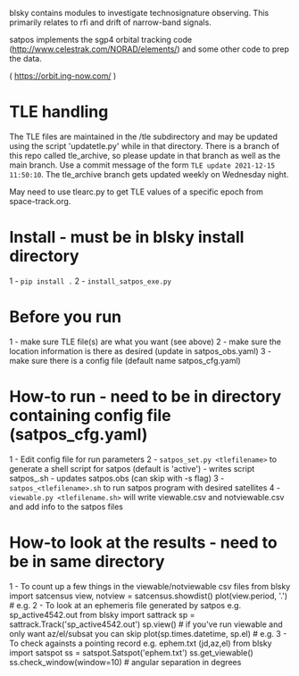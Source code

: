 blsky contains modules to investigate technosignature observing.  This primarily relates to rfi and drift of narrow-band signals.

satpos  implements the sgp4 orbital tracking code (http://www.celestrak.com/NORAD/elements/) and some other code to prep the data.

( https://orbit.ing-now.com/ )

TLE handling
============
The TLE files are maintained in the /tle subdirectory and may be updated using the script 'updatetle.py' while in that directory.  There is a branch of this repo called tle_archive, so please update in that branch as well as the main branch.  Use a commit message of the form `TLE update 2021-12-15 11:50:10`.  The tle_archive branch gets updated weekly on Wednesday night.

May need to use tlearc.py to get TLE values of a specific epoch from space-track.org.


Install - must be in blsky install directory
=======
1 - `pip install .`
2 - `install_satpos_exe.py`

Before you run
==============
1 - make sure TLE file(s) are what you want (see above)
2 - make sure the location information is there as desired (update in satpos_obs.yaml)
3 - make sure there is a config file (default name satpos_cfg.yaml)

How-to run - need to be in directory containing config file (satpos_cfg.yaml)
======
1 - Edit config file for run parameters
2 - `satpos_set.py <tlefilename>` to generate a shell script for satpos (default is 'active')
    - writes script satpos_<tlefilename>.sh
    - updates satpos.obs (can skip with -s flag)
3 - `satpos_<tlefilename>.sh` to run satpos program with desired satellites
4 - `viewable.py <tlefilename.sh>` will write viewable.csv and notviewable.csv and add info to the satpos files

How-to look at the results - need to be in same directory
======
1 - To count up a few things in the viewable/notviewable csv files
      from blsky import satcensus
      view, notview = satcensus.showdist()
      plot(view.period, '.')  # e.g.
2 - To look at an ephemeris file generated by satpos e.g. sp_active4542.out
      from blsky import sattrack
      sp = sattrack.Track('sp_active4542.out')
      sp.view()  # if you've run viewable and only want az/el/subsat you can skip
      plot(sp.times.datetime, sp.el)  # e.g.
3 - To check againsts a pointing record e.g. ephem.txt (jd,az,el)
      from blsky import satspot
      ss = satspot.Satspot('ephem.txt')
      ss.get_viewable()
      ss.check_window(window=10)  # angular separation in degrees
